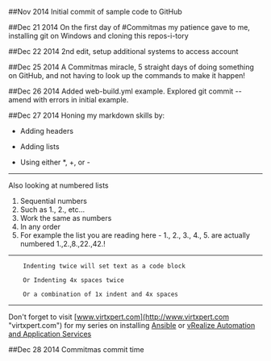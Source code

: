 ##Nov 2014
Initial commit of sample code to GitHub

##Dec 21 2014
On the first day of #Commitmas my patience gave to me, installing git on Windows and cloning this repos-i-tory

##Dec 22 2014
2nd edit, setup additional systems to access account

##Dec 25 2014
A Commitmas miracle, 5 straight days of doing something on GitHub, and not having to look up the commands to make it happen!

##Dec 26 2014
Added web-build.yml example. Explored git commit --amend with errors in initial example.

##Dec 27 2014
Honing my markdown skills by:

* Adding headers
+ Adding lists
- Using either *, +, or -

---
Also looking at numbered lists

1. Sequential numbers
2. Such as 1., 2., etc...
8. Work the same as numbers
22. In any order
42. For example the list you are reading here - 1., 2., 3., 4., 5. are actually numbered 1.,2.,8.,22.,42.!

***

		Indenting twice will set text as a code block

        Or Indenting 4x spaces twice

	    Or a combination of 1x indent and 4x spaces

---

Don't forget to visit [www.virtxpert.com](http://www.virtxpert.com "virtxpert.com") for my series on installing [Ansible](http://www.virtxpert.com/tag/ansible/ "Ansible series on virtxpert.com") or [vRealize Automation and Application Services](http://www.virtxpert.com/tag/vra/ "vRA and AppS series on virtxpert.com")

##Dec 28 2014
Commitmas commit time
	